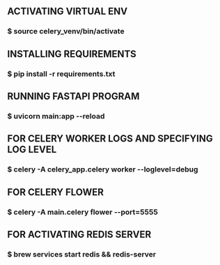 ## ACTIVATING VIRTUAL ENV
### $ source celery_venv/bin/activate

## INSTALLING REQUIREMENTS
### $ pip install -r requirements.txt

## RUNNING FASTAPI PROGRAM
### $ uvicorn main:app --reload

## FOR CELERY WORKER LOGS AND SPECIFYING LOG LEVEL
### $ celery -A celery_app.celery worker --loglevel=debug

## FOR CELERY FLOWER
### $ celery -A main.celery flower --port=5555

## FOR ACTIVATING REDIS SERVER
### $ brew services start redis && redis-server
